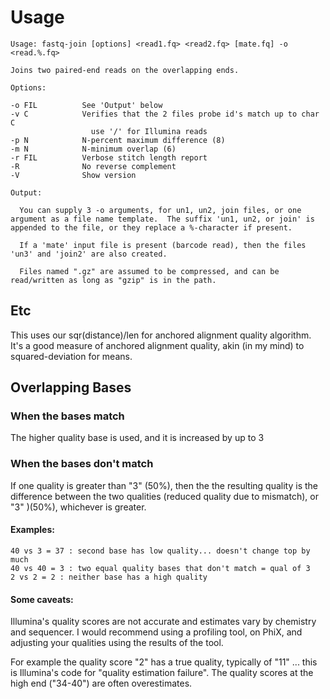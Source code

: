 # Usage #

```
Usage: fastq-join [options] <read1.fq> <read2.fq> [mate.fq] -o <read.%.fq>

Joins two paired-end reads on the overlapping ends.

Options:

-o FIL          See 'Output' below
-v C            Verifies that the 2 files probe id's match up to char C
                  use '/' for Illumina reads
-p N            N-percent maximum difference (8)
-m N            N-minimum overlap (6)
-r FIL          Verbose stitch length report
-R              No reverse complement
-V              Show version

Output:

  You can supply 3 -o arguments, for un1, un2, join files, or one
argument as a file name template.  The suffix 'un1, un2, or join' is
appended to the file, or they replace a %-character if present.

  If a 'mate' input file is present (barcode read), then the files
'un3' and 'join2' are also created.

  Files named ".gz" are assumed to be compressed, and can be 
read/written as long as "gzip" is in the path.
```

## Etc ##

This uses our sqr(distance)/len for anchored alignment quality algorithm.  It's a good measure of anchored alignment quality, akin (in my mind) to squared-deviation for means.

## Overlapping Bases ##

### When the bases match ###

The higher quality base is used, and it is increased by up to 3

### When the bases don't match ###

If one quality is greater than "3" (50%), then the the resulting quality is the difference between the two qualities (reduced quality due to mismatch), or "3" )(50%), whichever is greater.

#### Examples: ####

```
40 vs 3 = 37 : second base has low quality... doesn't change top by much
40 vs 40 = 3 : two equal quality bases that don't match = qual of 3
2 vs 2 = 2 : neither base has a high quality
```

#### Some caveats: ####

Illumina's quality scores are not accurate and estimates vary by chemistry and sequencer.   I would recommend using a profiling tool,  on PhiX, and adjusting your qualities using the results of the tool.

For example the quality score "2" has a true quality, typically of "11" ... this is Illumina's code for "quality estimation failure".   The quality scores at the high end ("34-40") are often overestimates.